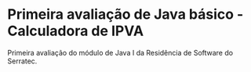 # Primeira avaliação de Java básico - Calculadora de IPVA

Primeira avaliação do módulo de Java I da Residência de Software do Serratec. 
